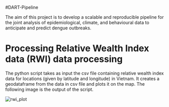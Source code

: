 #DART-Pipeline

The aim of this project is to develop a scalable and reproducible pipeline for the joint analysis of epidemiological, climate, and behavioural data to anticipate and predict dengue outbreaks. 


# Processing Relative Wealth Index data (RWI) data processing

The python script takes as input the csv file containing relative wealth index data for locations (given by latitude and longitude) in Vietnam. It creates a geodataframe from the data in csv file and plots it on the map. The following image is the output of the script.

![rwi_plot](https://github.com/kraemer-lab/DART-Pipeline/assets/113349869/b2573e3f-2c85-4245-a2f6-d6702670aadc)

